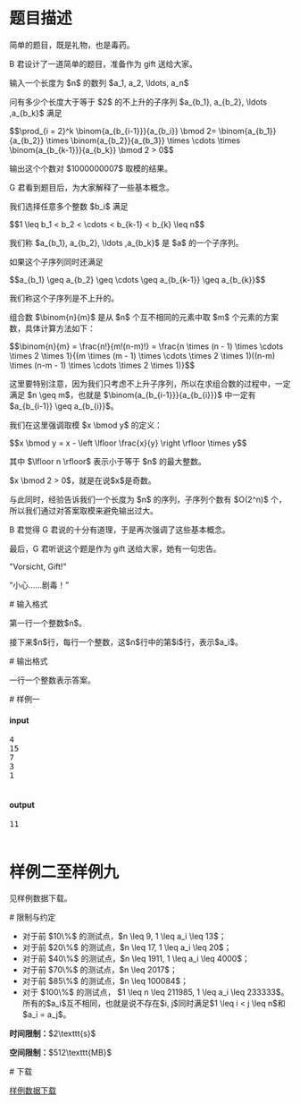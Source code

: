 # 题目描述

<p>简单的题目，既是礼物，也是毒药。</p>
<p>B 君设计了一道简单的题目，准备作为 gift 送给大家。</p>
<p>输入一个长度为 $n$ 的数列 $a_1, a_2, \ldots, a_n$</p>
<p>问有多少个长度大于等于 $2$ 的不上升的子序列 $a_{b_1}, a_{b_2}, \ldots ,a_{b_k}$ 满足</p>
<p>$$\prod_{i = 2}^k \binom{a_{b_{i-1}}}{a_{b_i}} \bmod 2= \binom{a_{b_1}}{a_{b_2}} \times \binom{a_{b_2}}{a_{b_3}} \times \cdots \times \binom{a_{b_{k-1}}}{a_{b_k}} \bmod 2 &gt; 0$$</p>
<p>输出这个个数对 $1000000007$ 取模的结果。</p>
<p>G 君看到题目后，为大家解释了一些基本概念。</p>
<p>我们选择任意多个整数 $b_i$ 满足</p>
<p>$$1 \leq b_1 &lt; b_2 &lt; \cdots &lt; b_{k-1} &lt; b_{k} \leq n$$</p>
<p>我们称 $a_{b_1}, a_{b_2}, \ldots ,a_{b_k}$ 是 $a$ 的一个子序列。</p>
<p>如果这个子序列同时还满足</p>
<p>$$a_{b_1} \geq a_{b_2} \geq \cdots \geq a_{b_{k-1}} \geq a_{b_{k}}$$</p>
<p>我们称这个子序列是不上升的。</p>
<p>组合数 $\binom{n}{m}$ 是从 $n$ 个互不相同的元素中取 $m$ 个元素的方案数，具体计算方法如下：</p>
<p>$$\binom{n}{m} = \frac{n!}{m!(n-m)!} = \frac{n \times (n - 1) \times \cdots \times 2 \times 1}{(m \times (m - 1) \times \cdots \times 2 \times 1)((n-m) \times (n-m - 1) \times \cdots \times 2 \times 1)}$$</p>
<p>这里要特别注意，因为我们只考虑不上升子序列，所以在求组合数的过程中，一定满足 $n \geq m$，也就是 $\binom{a_{b_{i-1}}}{a_{b_{i}}}$ 中一定有 $a_{b_{i-1}} \geq a_{b_{i}}$。</p>
<p>我们在这里强调取模 $x \bmod y$ 的定义：</p>
<p>$$x \bmod y = x - \left \lfloor \frac{x}{y} \right \rfloor \times y$$</p>
<p>其中 $\lfloor n \rfloor$ 表示小于等于 $n$ 的最大整数。</p>
<p>$x \bmod 2 &gt; 0$，就是在说$x$是奇数。</p>
<p>与此同时，经验告诉我们一个长度为 $n$ 的序列，子序列个数有 $O(2^n)$ 个，所以我们通过对答案取模来避免输出过大。</p>
<p>B 君觉得 G 君说的十分有道理，于是再次强调了这些基本概念。</p>
<p>最后，G 君听说这个题是作为 gift 送给大家，她有一句忠告。</p>
<p>&#34;Vorsicht, Gift!&#34;</p>
<p>“小心……剧毒！”</p>
# 输入格式


<p>第一行一个整数$n$。</p>
<p>接下来$n$行，每行一个整数，这$n$行中的第$i$行，表示$a_i$。</p>
# 输出格式


<p>一行一个整数表示答案。</p>
# 样例一


<h4>input</h4>
<pre>4
15
7
3
1

</pre>

<h4>output</h4>
<pre>11

</pre>

# 样例二至样例九


<p>见样例数据下载。</p>
# 限制与约定


<ul><li>对于前 $10\%$ 的测试点，$n \leq 9, 1 \leq a_i \leq 13$；</li>
<li>对于前 $20\%$ 的测试点，$n \leq 17, 1 \leq a_i \leq 20$；</li>
<li>对于前 $40\%$ 的测试点，$n \leq 1911, 1 \leq a_i \leq 4000$；</li>
<li>对于前 $70\%$ 的测试点，$n \leq 2017$；</li>
<li>对于前 $85\%$ 的测试点，$n \leq 100084$；</li>
<li>对于 $100\%$ 的测试点， $1 \leq n \leq 211985, 1 \leq a_i \leq 233333$。所有的$a_i$互不相同，也就是说不存在$i, j$同时满足$1 \leq i &lt; j \leq n$和$a_i = a_j$。</li>
</ul><p><strong>时间限制：</strong>$2\texttt{s}$</p>
<p><strong>空间限制：</strong>$512\texttt{MB}$</p>
# 下载


<p><a href="/download.php?type=problem&amp;id=300">样例数据下载</a></p>
